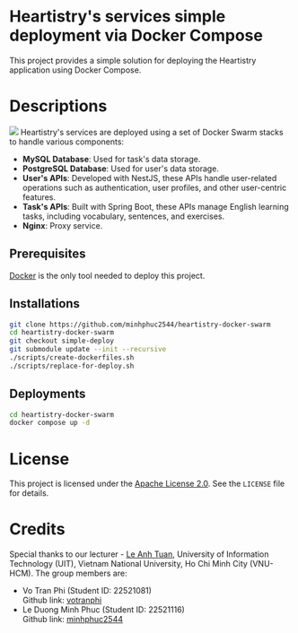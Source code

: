 # Heartistry's services simple deployment via Docker Compose
This project provides a simple solution for deploying the Heartistry application using Docker Compose.

# Descriptions
<image src="./deployment_model.svg"></input>
Heartistry's services are deployed using a set of Docker Swarm stacks to handle various components:
- **MySQL Database**: Used for task's data storage.
- **PostgreSQL Database**: Used for user's data storage.
- **User's APIs**: Developed with NestJS, these APIs handle user-related operations such as authentication, user profiles, and other user-centric features.
- **Task's APIs**: Built with Spring Boot, these APIs manage English learning tasks, including vocabulary, sentences, and exercises.
- **Nginx**: Proxy service.

## Prerequisites
[Docker](https://www.digitalocean.com/community/tutorials/how-to-install-and-use-docker-on-ubuntu-20-04) is the only tool needed to deploy this project.

## Installations
```bash
git clone https://github.com/minhphuc2544/heartistry-docker-swarm
cd heartistry-docker-swarm
git checkout simple-deploy
git submodule update --init --recursive
./scripts/create-dockerfiles.sh
./scripts/replace-for-deploy.sh
```

## Deployments
```bash
cd heartistry-docker-swarm
docker compose up -d
```

# License

This project is licensed under the [Apache License 2.0](LICENSE). See the `LICENSE` file for details.

# Credits
Special thanks to our lecturer - [Le Anh Tuan](https://github.com/tuan-devops), University of Information Technology (UIT), Vietnam National University, Ho Chi Minh City (VNU-HCM). The group members are:
- Vo Tran Phi (Student ID: 22521081)  
Github link: [votranphi](https://github.com/votranphi) 
- Le Duong Minh Phuc (Student ID: 22521116)  
Github link: [minhphuc2544](https://github.com/minhphuc2544)